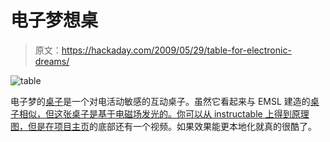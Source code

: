 # 电子梦想桌

> 原文：<https://hackaday.com/2009/05/29/table-for-electronic-dreams/>

![table](img/7c0b2dd3d98e56a2514d5e5629bad676.png "table")

电子梦的[桌子](http://www.instructables.com/id/Table-for-Electronic-Dreams/)是一个对电活动敏感的互动桌子。虽然它看起来与 EMSL 建造的[桌子相似，但这张桌子是基于电磁场发光的。你可以从 instructable 上得到原理图，但是在](http://www.evilmadscientist.com/article.php/tablekits)[项目主页](http://www.andydoro.com/table/)的底部还有一个视频。如果效果能更本地化就真的很酷了。